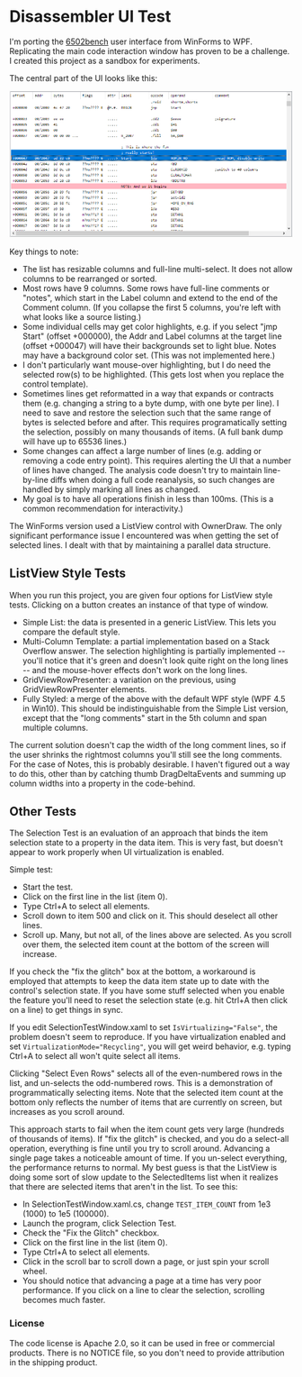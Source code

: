 # Disassembler UI Test #

I'm porting the [6502bench](https://github.com/fadden/6502bench) user
interface from WinForms to WPF.  Replicating the main code interaction
window has proven to be a challenge.  I created this project as a
sandbox for experiments.

The central part of the UI looks like this:

![WinForms Sample](wf-sample.png)

Key things to note:

 * The list has resizable columns and full-line multi-select.  It does
   not allow columns to be rearranged or sorted.
 * Most rows have 9 columns.  Some rows have full-line comments or "notes",
   which start in the Label column and extend to the end of the Comment
   column.  (If you collapse the first 5 columns, you're left with what
   looks like a source listing.)
 * Some individual cells may get color highlights, e.g. if you select
   "jmp Start" (offset +000000), the Addr and Label columns at the target
   line (offset +000047) will have their backgrounds set to light blue.
   Notes may have a background color set.  (This was not implemented here.)
 * I don't particularly want mouse-over highlighting, but I do need the
   selected row(s) to be highlighted.  (This gets lost when you replace the
   control template).
 * Sometimes lines get reformatted in a way that expands or contracts them
   (e.g. changing a string to a byte dump, with one byte per line).  I need
   to save and restore the selection such that the same range of bytes is
   selected before and after.  This requires programatically setting the
   selection, possibly on many thousands of items.  (A full bank dump will
   have up to 65536 lines.)
 * Some changes can affect a large number of lines (e.g. adding or removing
   a code entry point).  This requires alerting the UI that a number of
   lines have changed.  The analysis code doesn't try to maintain
   line-by-line diffs when doing a full code reanalysis, so such changes
   are handled by simply marking all lines as changed.
 * My goal is to have all operations finish in less than 100ms.  (This is
   a common recommendation for interactivity.)

The WinForms version used a ListView control with OwnerDraw.  The only
significant performance issue I encountered was when getting the set of
selected lines.  I dealt with that by maintaining a parallel data structure.


## ListView Style Tests ##

When you run this project, you are given four options for ListView
style tests.  Clicking on a button creates an instance of that type of window.

 * Simple List: the data is presented in a generic ListView.  This lets
   you compare the default style.
 * Multi-Column Template: a partial implementation based on a Stack Overflow
   answer.  The selection highlighting is partially implemented -- you'll
   notice that it's green and doesn't look quite right on the long lines -- and
   the mouse-hover effects don't work on the long lines.
 * GridViewRowPresenter: a variation on the previous, using
   GridViewRowPresenter elements.
 * Fully Styled: a merge of the above with the default WPF style (WPF 4.5
   in Win10).  This should be indistinguishable from the Simple List
   version, except that the "long comments" start in the 5th column and
   span multiple columns.

The current solution doesn't cap the width of the long comment lines, so
if the user shrinks the rightmost columns you'll still see the long comments.
For the case of Notes, this is probably desirable.  I haven't figured out a
way to do this, other than by catching thumb DragDeltaEvents and summing up
column widths into a property in the code-behind.


## Other Tests ##

The Selection Test is an evaluation of an approach that binds the item
selection state to a property in the data item.  This is very fast, but
doesn't appear to work properly when UI virtualization is enabled.

Simple test:

 * Start the test.
 * Click on the first line in the list (item 0).
 * Type Ctrl+A to select all elements.
 * Scroll down to item 500 and click on it.  This should deselect all
   other lines.
 * Scroll up.  Many, but not all, of the lines above are selected.  As you
   scroll over them, the selected item count at the bottom of the screen
   will increase.

If you check the "fix the glitch" box at the bottom, a workaround is
employed that attempts to keep the data item state up to date with the
control's selection state.  If you have some stuff selected when you enable
the feature you'll need to reset the selection state (e.g. hit Ctrl+A then
click on a line) to get things in sync.

If you edit SelectionTestWindow.xaml to set `IsVirtualizing="False"`, the
problem doesn't seem to reproduce.  If you have virtualization enabled and
set `VirtualizationMode="Recycling"`, you will get weird behavior, e.g.
typing Ctrl+A to select all won't quite select all items.

Clicking "Select Even Rows" selects all of the even-numbered rows in the
list, and un-selects the odd-numbered rows.  This is a demonstration of
programmatically selecting items.  Note that the selected item count at the
bottom only reflects the number of items that are currently on screen, but
increases as you scroll around.

This approach starts to fail when the item count gets very large
(hundreds of thousands of items).  If "fix the glitch" is checked, and
you do a select-all operation, everything is fine until you try to scroll
around.  Advancing a single page takes a noticeable amount of time.  If
you un-select everything, the performance returns to normal.  My best
guess is that the ListView is doing some sort of slow update to the
SelectedItems list when it realizes that there are selected items that
aren't in the list.  To see this:

 * In SelectionTestWindow.xaml.cs, change `TEST_ITEM_COUNT` from
   1e3 (1000) to 1e5 (100000).
 * Launch the program, click Selection Test.
 * Check the "Fix the Glitch" checkbox.
 * Click on the first line in the list (item 0).
 * Type Ctrl+A to select all elements.
 * Click in the scroll bar to scroll down a page, or just spin your
   scroll wheel.
 * You should notice that advancing a page at a time has very poor
   performance.  If you click on a line to clear the selection, scrolling
   becomes much faster.


### License ###

The code license is Apache 2.0, so it can be used in free or commercial
products.  There is no NOTICE file, so you don't need to provide attribution
in the shipping product.
